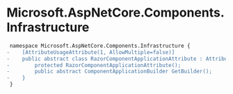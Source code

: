 # Microsoft.AspNetCore.Components.Infrastructure

``` diff
 namespace Microsoft.AspNetCore.Components.Infrastructure {
-    [AttributeUsageAttribute(1, AllowMultiple=false)]
-    public abstract class RazorComponentApplicationAttribute : Attribute, IRazorComponentApplication {
-        protected RazorComponentApplicationAttribute();
-        public abstract ComponentApplicationBuilder GetBuilder();
-    }
 }
```
